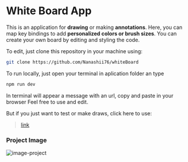 # White Board App

This is an application for **drawing** or making **annotations**. Here, you can map key bindings to add **personalized colors or brush sizes**. You can create your own board by editing and styling the code.

To edit, just clone this repository in your machine using:

``` bash
git clone https://github.com/Nanashii76/whiteBoard
```

To run locally, just open your terminal in aplication folder an type

``` bash
npm run dev
```
In terminal will appear a message with an url, copy and paste in your browser
Feel free to use and edit.

But if you just want to test or make draws, click here to use:

> [link](https://white-board-two.vercel.app/)

### Project Image

![image-project](https://i.ibb.co/b5nTwzL/Screenshot-4.png)

